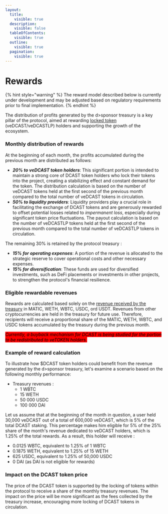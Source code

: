```yaml
---
layout:
  title:
    visible: true
  description:
    visible: false
  tableOfContents:
    visible: true
  outline:
    visible: true
  pagination:
    visible: true
---
```


# Rewards

{% hint style="warning" %}
The reward model described below is currently under development and may be adjusted based on regulatory requirements prior to final implementation.
{% endhint %}

The distribution of profits generated by the d>sponsor treasury is a key pillar of the protocol, aimed at rewarding [locked token](./) (veDCAST/veDCASTLP) holders and supporting the growth of the ecosystem.

### Monthly distribution of rewards

At the beginning of each month, the profits accumulated during the previous month are distributed as follows:

* _**20% to veDCAST token holders**_: This significant portion is intended to maintain a strong core of DCAST token holders who lock their tokens into the project, creating a stabilizing effect and constant demand for the token. The distribution calculation is based on the number of veDCAST tokens held at the first second of the previous month compared to the total number of veDCAST tokens in circulation.
* _**50% to liquidity providers**:_ Liquidity providers play a crucial role in facilitating the exchange of DCAST tokens and are generously rewarded to offset potential losses related to _impermanent loss_, especially during significant token price fluctuations. The payout calculation is based on the number of veDCASTLP tokens held at the first second of the previous month compared to the total number of veDCASTLP tokens in circulation.

The remaining 30% is retained by the protocol treasury :

* _**15% for operating expenses**_: A portion of the revenue is allocated to the strategic reserve to cover operational costs and other necessary expenses.
* _**15% for diversification**_: These funds are used for diversified investments, such as DeFi placements or investments in other projects, to strengthen the protocol's financial resilience.

### Eligible rewardable revenues

Rewards are calculated based solely on the [revenue received by the treasury](../../fees-collected.md) in MATIC, WETH, WBTC, USDC, ord USDT. Revenues from other cryptocurrencies are held in the treasury for future use. Therefore, recipients will receive a proportional share of the MATIC, WETH, WBTC, and USDC tokens accumulated by the treasury during the previous month.

_<mark style="background-color:red;">Currently, a buyback mechanism for DCAST is being studied for the portion to be redistributed to veTOKEN holders.</mark>_

### Example of reward calculation

To illustrate how $DCAST token holders could benefit from the revenue generated by the d>sponsor treasury, let's examine a scenario based on the following monthly performance:

* Treasury revenues :
  * 1 WBTC
  * 15 WETH
  * 50 000 USDC
  * 100 000 DAI

Let us assume that at the beginning of the month in question, a user held 30,000 veDCAST out of a total of 600,000 veDCAST, which is 5% of the total DCAST staking. This percentage makes him eligible for 5% of the 25% share of the month's revenue dedicated to veDCAST holders, which is 1.25% of the total rewards. As a result, this holder will receive :

* 0.0125 WBTC, equivalent to 1.25% of 1 WBTC
* 0.1875 WETH, equivalent to 1.25% of 15 WETH
* 625 USDC, equivalent to 1.25% of 50,000 USDC
* 0 DAI (as DAI is not eligible for rewards)

### Impact on the DCAST token price

The price of the DCAST token is supported by the locking of tokens within the protocol to receive a share of the monthly treasury revenues. The impact on the price will be more significant as the fees collected by the treasury increase, encouraging more locking of DCAST tokens in circulation.
